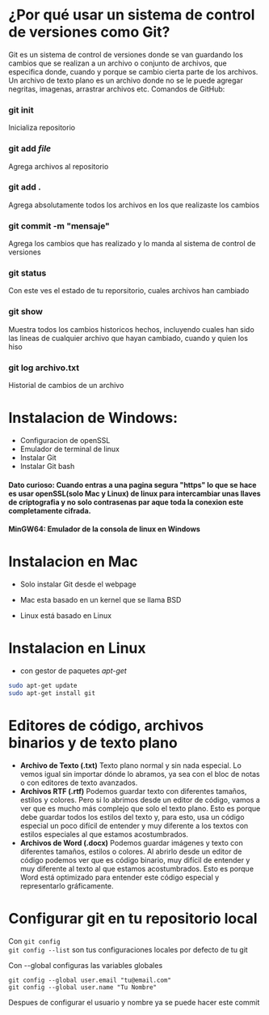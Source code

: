 # ¿Por qué usar un sistema de control de versiones como Git?

Git es un sistema de control de versiones donde se van guardando los cambios que se realizan a un archivo o conjunto de archivos, que especifica donde, cuando y porque se cambio cierta parte de los archivos. Un archivo de texto plano es un archivo donde no se le puede agregar negritas, imagenas, arrastrar archivos etc. Comandos de GitHub:

### git init
Inicializa repositorio

### git add *file*
Agrega archivos al repositorio

### git add .
Agrega absolutamente todos los archivos en los que realizaste los cambios

### git commit -m "mensaje"
Agrega los cambios que has realizado y lo manda al sistema de control de versiones

### git status
Con este ves el estado de tu reporsitorio, cuales archivos han cambiado

### git show
Muestra todos los cambios historicos hechos, incluyendo cuales han sido las lineas de cualquier archivo que hayan cambiado, cuando y quien los hiso

### git log archivo.txt
Historial de cambios de un archivo


# Instalacion de Windows:
* Configuracion de openSSL
* Emulador de terminal de linux
* Instalar Git
* Instalar Git bash

#### Dato curioso: Cuando entras a una pagina segura "https" lo que se hace es usar openSSL(solo Mac y Linux) de linux para intercambiar unas llaves de criptografia y no solo contrasenas par aque toda la conexion este completamente cifrada.

#### MinGW64: Emulador de la consola de linux en Windows

# Instalacion en Mac

* Solo instalar Git desde el webpage

* Mac esta basado en un kernel que se llama BSD
* Linux está basado en Linux


# Instalacion en Linux

* con gestor de paquetes *apt-get*
```bash
sudo apt-get update
sudo apt-get install git
```

# Editores de código, archivos binarios y de texto plano
* **Archivo de Texto (.txt)**  Texto plano normal y sin nada especial. Lo vemos igual sin importar dónde lo abramos, ya sea con el bloc de notas o con editores de texto avanzados.
* **Archivos RTF (.rtf)** Podemos guardar texto con diferentes tamaños, estilos y colores. Pero si lo abrimos desde un editor de código, vamos a ver que es mucho más complejo que solo el texto plano. Esto es porque debe guardar todos los estilos del texto y, para esto, usa un código especial un poco difícil de entender y muy diferente a los textos con estilos especiales al que estamos acostumbrados.
* **Archivos de Word (.docx)** Podemos guardar imágenes y texto con diferentes tamaños, estilos o colores. Al abrirlo desde un editor de código podemos ver que es código binario, muy difícil de entender y muy diferente al texto al que estamos acostumbrados. Esto es porque Word está optimizado para entender este código especial y representarlo gráficamente.


# Configurar git en tu repositorio local

Con ```git config```  
```git config --list``` son tus configuraciones locales por defecto de tu git

Con --global configuras las variables globales
```
git config --global user.email "tu@email.com"
git config --global user.name "Tu Nombre"
```

Despues de configurar el usuario y nombre ya se puede hacer este commit


